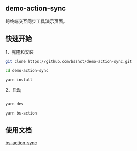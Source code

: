 ## demo-action-sync

跨终端交互同步工具演示页面。


## 快速开始

1、克隆和安装

```bash
git clone https://github.com/bszhct/demo-action-sync.git

cd demo-action-sync

yarn install
```

2、启动

```bash

yarn dev

yarn bs-action
```


## 使用文档

[bs-action-sync](https://github.com/bszhct/bs-action-sync)
